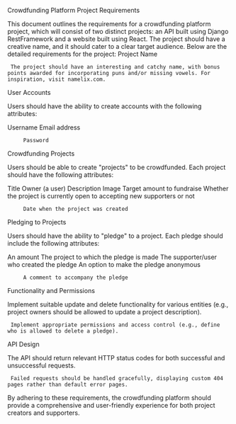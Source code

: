 Crowdfunding Platform Project Requirements

This document outlines the requirements for a crowdfunding platform project, which will consist of two distinct projects: an API built using Django RestFramework and a website built using React. The project should have a creative name, and it should cater to a clear target audience. Below are the detailed requirements for the project:
Project Name

     The project should have an interesting and catchy name, with bonus points awarded for incorporating puns and/or missing vowels. For inspiration, visit namelix.com.

User Accounts

 Users should have the ability to create accounts with the following attributes:

 Username
 Email address

         Password

Crowdfunding Projects

 Users should be able to create "projects" to be crowdfunded. Each project should have the following attributes:

 Title
 Owner (a user)
 Description
 Image
 Target amount to fundraise
 Whether the project is currently open to accepting new supporters or not

         Date when the project was created

Pledging to Projects

 Users should have the ability to "pledge" to a project. Each pledge should include the following attributes:

 An amount
 The project to which the pledge is made
 The supporter/user who created the pledge
 An option to make the pledge anonymous

         A comment to accompany the pledge

Functionality and Permissions

 Implement suitable update and delete functionality for various entities (e.g., project owners should be allowed to update a project description).

     Implement appropriate permissions and access control (e.g., define who is allowed to delete a pledge).

API Design

 The API should return relevant HTTP status codes for both successful and unsuccessful requests.

     Failed requests should be handled gracefully, displaying custom 404 pages rather than default error pages.

By adhering to these requirements, the crowdfunding platform should provide a comprehensive and user-friendly experience for both project creators and supporters.
